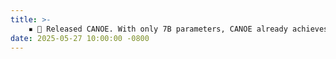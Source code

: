 ```yaml
---
title: >-
    ▪ 🛶 Released CANOE. With only 7B parameters, CANOE already achieves better faithfulness than state-of-the-art LLMs like GPT-4o and OpenAI o1 in both short-form and long-form generation tasks.
date: 2025-05-27 10:00:00 -0800
---
```

